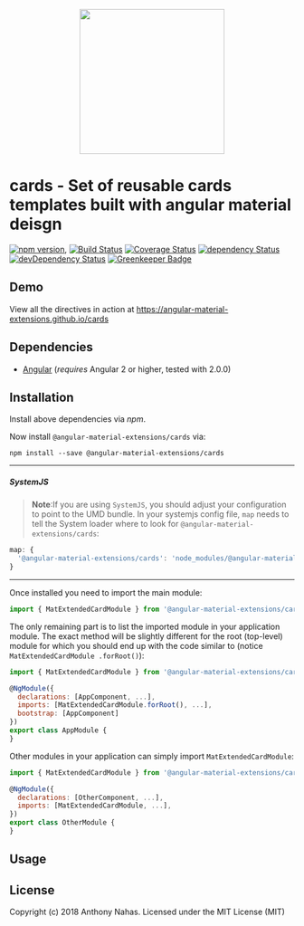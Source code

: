 <p align="center">
  <img height="256px" width="256px" style="text-align: center;" src="https://cdn.rawgit.com/angular-material-extensions/cards/master/demo/src/assets/logo.svg">
</p>

# cards - Set of reusable cards templates built with angular material deisgn

[![npm version](https://badge.fury.io/js/card.svg)](https://badge.fury.io/js/cards),
[![Build Status](https://travis-ci.org/angular-material-extensions/cards.svg?branch=master)](https://travis-ci.org/angular-material-extensions/cards)
[![Coverage Status](https://coveralls.io/repos/github/angular-material-extensions/cards/badge.svg?branch=master)](https://coveralls.io/github/angular-material-extensions/cards?branch=master)
[![dependency Status](https://david-dm.org/angular-material-extensions/cards/status.svg)](https://david-dm.org/angular-material-extensions/cards)
[![devDependency Status](https://david-dm.org/angular-material-extensions/cards/dev-status.svg?branch=master)](https://david-dm.org/angular-material-extensions/cards#info=devDependencies)
[![Greenkeeper Badge](https://badges.greenkeeper.io/angular-material-extensions/cards.svg)](https://greenkeeper.io/)

## Demo

View all the directives in action at https://angular-material-extensions.github.io/cards

## Dependencies
* [Angular](https://angular.io) (*requires* Angular 2 or higher, tested with 2.0.0)

## Installation
Install above dependencies via *npm*. 

Now install `@angular-material-extensions/cards` via:
```shell
npm install --save @angular-material-extensions/cards
```

---
##### SystemJS
>**Note**:If you are using `SystemJS`, you should adjust your configuration to point to the UMD bundle.
In your systemjs config file, `map` needs to tell the System loader where to look for `@angular-material-extensions/cards`:
```js
map: {
  '@angular-material-extensions/cards': 'node_modules/@angular-material-extensions/cards/bundles/cards.umd.js',
}
```
---

Once installed you need to import the main module:
```js
import { MatExtendedCardModule } from '@angular-material-extensions/cards';
```
The only remaining part is to list the imported module in your application module. The exact method will be slightly
different for the root (top-level) module for which you should end up with the code similar to (notice ` MatExtendedCardModule .forRoot()`):
```js
import { MatExtendedCardModule } from '@angular-material-extensions/cards';

@NgModule({
  declarations: [AppComponent, ...],
  imports: [MatExtendedCardModule.forRoot(), ...],  
  bootstrap: [AppComponent]
})
export class AppModule {
}
```

Other modules in your application can simply import ` MatExtendedCardModule `:

```js
import { MatExtendedCardModule } from '@angular-material-extensions/cards';

@NgModule({
  declarations: [OtherComponent, ...],
  imports: [MatExtendedCardModule, ...], 
})
export class OtherModule {
}
```

## Usage



## License

Copyright (c) 2018 Anthony Nahas. Licensed under the MIT License (MIT)

